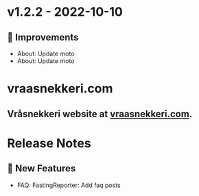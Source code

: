 # v1.2.2 - 2022-10-10
## 🔨 Improvements
- About: Update moto
- About: Update moto

# vraasnekkeri.com
## Vråsnekkeri website at [vraasnekkeri.com](https://www.vraasnekkeri.com).

# Release Notes
## 🎉 New Features
- FAQ: FastingReporter: Add faq posts